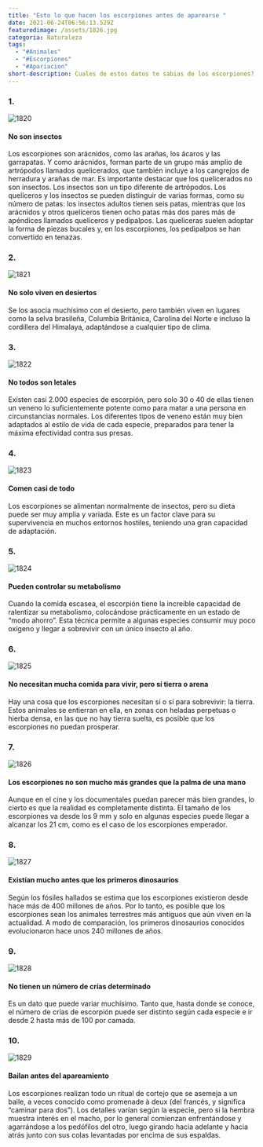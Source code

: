 ```yaml
---
title: "Esto lo que hacen los escorpiones antes de aparearse "
date: 2021-06-24T06:56:13.529Z
featuredimage: /assets/1826.jpg
categoria: Naturaleza
tags:
  - "#Animales"
  - "#Escorpiones"
  - "#Apariacion"
short-description: Cuales de estos datos te sabias de los escorpiones?
---
```

### 1.

![1820](/assets/1820.jpg "1820")

#### No son insectos


Los escorpiones son arácnidos, como las arañas, los ácaros y las garrapatas. Y como arácnidos, forman parte de un grupo más amplio de artrópodos llamados quelicerados, que también incluye a los cangrejos de herradura y arañas de mar. Es importante destacar que los quelicerados no son insectos. Los insectos son un tipo diferente de artrópodos. Los quelíceros y los insectos se pueden distinguir de varias formas, como su número de patas: los insectos adultos tienen seis patas, mientras que los arácnidos y otros quelíceros tienen ocho patas más dos pares más de apéndices llamados quelíceros y pedipalpos. Las queliceras suelen adoptar la forma de piezas bucales y, en los escorpiones, los pedipalpos se han convertido en tenazas.

### 2.

![1821](/assets/1821.jpg "1821")

#### No solo viven en desiertos


 Se los asocia muchísimo con el desierto, pero también viven en lugares como la selva brasileña, Columbia Británica, Carolina del Norte e incluso la cordillera del Himalaya, adaptándose a cualquier tipo de clima.

### 3.

![1822](/assets/1822.jpeg "1822")

#### No todos son letales


Existen casi 2.000 especies de escorpión, pero solo 30 o 40 de ellas tienen un veneno lo suficientemente potente como para matar a una persona en circunstancias normales. Los diferentes tipos de veneno están muy bien adaptados al estilo de vida de cada especie, preparados para tener la máxima efectividad contra sus presas.

### 4.

![1823](/assets/1823.jpg "1823")

#### Comen casi de todo


Los escorpiones se alimentan normalmente de insectos, pero su dieta puede ser muy amplia y variada. Este es un factor clave para su supervivencia en muchos entornos hostiles, teniendo una gran capacidad de adaptación.

### 5.

![1824](/assets/1824.jpg "1824")

#### Pueden controlar su metabolismo


Cuando la comida escasea, el escorpión tiene la increíble capacidad de ralentizar su metabolismo, colocándose prácticamente en un estado de “modo ahorro”. Esta técnica permite a algunas especies consumir muy poco oxígeno y llegar a sobrevivir con un único insecto al año.

### 6.

![1825](/assets/1825.jpg "1825")

#### No necesitan mucha comida para vivir, pero sí tierra o arena


Hay una cosa que los escorpiones necesitan sí o sí para sobrevivir: la tierra. Estos animales se entierran en ella, en zonas con heladas perpetuas o hierba densa, en las que no hay tierra suelta, es posible que los escorpiones no puedan prosperar.

### 7.

![1826](/assets/1826.jpg "1826")

#### Los escorpiones no son mucho más grandes que la palma de una mano


Aunque en el cine y los documentales puedan parecer más bien grandes, lo cierto es que la realidad es completamente distinta. El tamaño de los escorpiones va desde los 9 mm y solo en algunas especies puede llegar a alcanzar los 21 cm, como es el caso de los escorpiones emperador.

### 8.

![1827](/assets/1827.jpg "827")



#### Existían mucho antes que los primeros dinosaurios


Según los fósiles hallados se estima que los escorpiones existieron desde hace más de 400 millones de años. Por lo tanto, es posible que los escorpiones sean los animales terrestres más antiguos que aún viven en la actualidad. A modo de comparación, los primeros dinosaurios conocidos evolucionaron hace unos 240 millones de años. 

### 9.

![1828](/assets/1828.jpg "1828")

#### No tienen un número de crías determinado


Es un dato que puede variar muchísimo. Tanto que, hasta donde se conoce, el número de crías de escorpión puede ser distinto según cada especie e ir desde 2 hasta más de 100 por camada.

### 10.

![1829](/assets/1829.jpg "18229")

#### Bailan antes del apareamiento


Los escorpiones realizan todo un ritual de cortejo que se asemeja a un baile, a veces conocido como promenade à deux (del francés, y significa “caminar para dos”). Los detalles varían según la especie, pero si la hembra muestra interés en el macho, por lo general comienzan enfrentándose y agarrándose a los pedófilos del otro, luego girando hacia adelante y hacia atrás junto con sus colas levantadas por encima de sus espaldas.